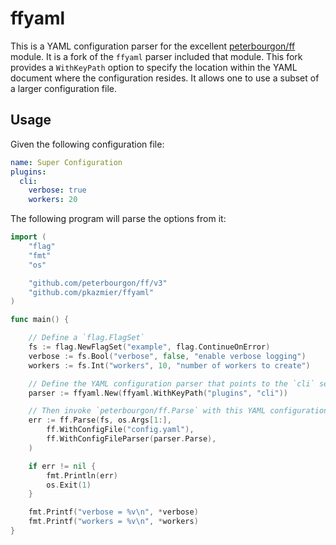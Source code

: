# ffyaml

This is a YAML configuration parser for the excellent [peterbourgon/ff][1] module. It is a fork of the `ffyaml` parser included that module. This fork provides a `WithKeyPath` option to specify the location within the YAML document where the configuration resides. It allows one to use a subset of a larger configuration file.

## Usage

Given the following configuration file:

```yaml
name: Super Configuration
plugins:
  cli:
    verbose: true
    workers: 20
```

The following program will parse the options from it:

```go
import (
	"flag"
	"fmt"
	"os"

	"github.com/peterbourgon/ff/v3"
	"github.com/pkazmier/ffyaml"
)

func main() {

	// Define a `flag.FlagSet`
	fs := flag.NewFlagSet("example", flag.ContinueOnError)
	verbose := fs.Bool("verbose", false, "enable verbose logging")
	workers := fs.Int("workers", 10, "number of workers to create")

	// Define the YAML configuration parser that points to the `cli` section:
	parser := ffyaml.New(ffyaml.WithKeyPath("plugins", "cli"))

	// Then invoke `peterbourgon/ff.Parse` with this YAML configuration parser:
	err := ff.Parse(fs, os.Args[1:],
		ff.WithConfigFile("config.yaml"),
		ff.WithConfigFileParser(parser.Parse),
	)

	if err != nil {
		fmt.Println(err)
		os.Exit(1)
	}

	fmt.Printf("verbose = %v\n", *verbose)
	fmt.Printf("workers = %v\n", *workers)
}
```

[1]: https://github.com/peterbourgon/ff
